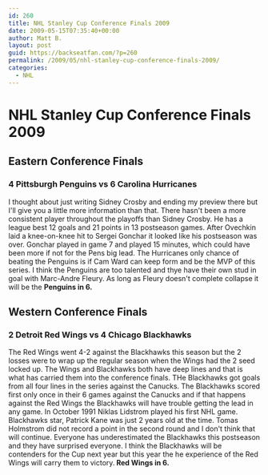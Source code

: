 ```yaml
---
id: 260
title: NHL Stanley Cup Conference Finals 2009
date: 2009-05-15T07:35:40+00:00
author: Matt B.
layout: post
guid: https://backseatfan.com/?p=260
permalink: /2009/05/nhl-stanley-cup-conference-finals-2009/
categories:
  - NHL
---
```


<div class="entry">
  <h1>
    NHL Stanley Cup Conference Finals 2009
  </h1>

  <h2>
    Eastern Conference Finals
  </h2>

  <h3>
    4 Pittsburgh Penguins vs 6 Carolina Hurricanes
  </h3>

  <p>
    I thought about just writing Sidney Crosby and ending my preview there but I'll give you a little more information than that. There hasn't been a more consistent player throughout the playoffs than Sidney Crosby. He has a league best 12 goals and 21 points in 13 postseason games. After Ovechkin laid a knee-on-knee hit to Sergei Gonchar it looked like his postseason was over. Gonchar played in game 7 and played 15 minutes, which could have been more if not for the Pens big lead. The Hurricanes only chance of beating the Penguins is if Cam Ward can keep form and be the MVP of this series. I think the Penguins are too talented and thye have their own stud in goal with Marc-Andre Fleury. As long as Fleury doesn't complete collapse it will be the <strong>Penguins in 6.</strong>
  </p>

  <h2>
    Western Conference Finals
  </h2>

  <h3>
    2 Detroit Red Wings vs 4 Chicago Blackhawks
  </h3>

  <p>
    The Red Wings went 4-2 against the Blackhawks this season but the 2 losses were to wrap up the regular season when the Wings had the 2 seed locked up. The Wings and Blackhawks both have deep lines and that is what has carried them into the conference finals. THe Blackhawks got goals from all four lines in the series against the Canucks. The Blackhawks scored first only once in their 6 games against the Canucks and if that happens against the Red Wings the Blackhawks will have trouble getting the lead in any game. In October 1991 Niklas Lidstrom played his first NHL game. Blackhawks star, Patrick Kane was just 2 years old at the time. Tomas Holmstrom did not record a point in the second round and I don't think that will continue. Everyone has underestimated the Blackhawks this postseason and they have surprised everyone. I think the Blackhawks will be contenders for the Cup next year but this year the he experience of the Red Wings will carry them to victory.<strong> Red Wings in 6.</strong>
  </p>
</div>
